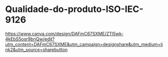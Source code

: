 # Qualidade-do-produto-ISO-IEC-9126
https://www.canva.com/design/DAFmC67SXME/ZTl5wk-4kEbS5osr9briQw/edit?utm_content=DAFmC67SXME&utm_campaign=designshare&utm_medium=link2&utm_source=sharebutton
